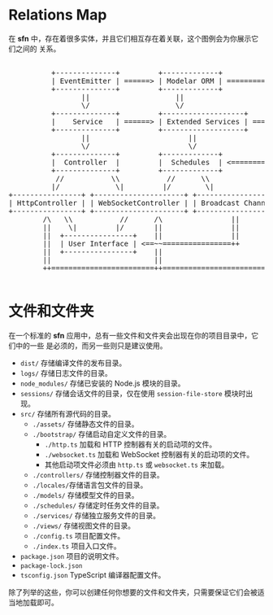 # Relations Map

在 **sfn** 中，存在着很多实体，并且它们相互存在着关联，这个图例会为你展示它们之间的
关系。

<pre>

          +--------------+         +-------------+
          | EventEmitter | ======> | Modelar ORM | ==============++
          +--------------+         +-------------+               ||
                 ||                    ||                        ||
                 \/                    \/                        ||
          +--------------+         +-------------------+         ||
          |    Service   | ======> | Extended Services | =====>  ||
          +--------------+         +-------------------+         ||
                 ||                       ||                     ||
                 \/                       \/                     ||
          +--------------+         +-------------+               ||
          |  Controller  |         |  Schedules  | <=============++
          +--------------+         +-------------+               ||
           //           \\           //      \\                  ||
          |/             \|         |/        \|                 ||
+----------------+ +---------------------+ +-------------------+ ||
| HttpController | | WebSocketController | | Broadcast Channel | ||
+----------------+ +---------------------+ +-------------------+ ||
        /\   \\           //      /\                ||           ||
        ||    \|         |/       ||                ||           ||
        ||  +----------------+    ||                ||           ||
        ||  | User Interface | <==~~================++           ||
        ||  +----------------+    ||                             ||
        ||                        ||                             ||
        ++========================++=============================++

</pre>

# 文件和文件夹

在一个标准的 **sfn** 应用中，总有一些文件和文件夹会出现在你的项目目录中，它们中的一些
是必须的，而另一些则只是建议使用。

- `dist/` 存储编译文件的发布目录。
- `logs/` 存储日志文件的目录。
- `node_modules/` 存储已安装的 Node.js 模块的目录。
- `sessions/` 存储会话文件的目录，仅在使用 `session-file-store` 模块时出现。
- `src/` 存储所有源代码的目录。
    - `./assets/` 存储静态文件的目录。
    - `./bootstrap/` 存储启动自定义文件的目录。
        - `./http.ts` 加载和 HTTP 控制器有关的启动项的文件。
        - `./websocket.ts`  加载和 WebSocket 控制器有关的启动项的文件。
        - 其他启动项文件必须由 `http.ts` 或 `websocket.ts` 来加载。
    - `./controllers/` 存储控制器文件的目录。
    - `./locales/`存储语言包文件的目录。
    - `./models/` 存储模型文件的目录。
    - `./schedules/` 存储定时任务文件的目录。
    - `./services/` 存储独立服务文件的目录。
    - `./views/` 存储视图文件的目录。
    - `./config.ts` 项目配置文件。
    - `./index.ts` 项目入口文件。
- `package.json` 项目的说明文件。
- `package-lock.json`
- `tsconfig.json` TypeScript 编译器配置文件。

除了列举的这些，你可以创建任何你想要的文件和文件夹，只需要保证它们会被适当地加载即可。